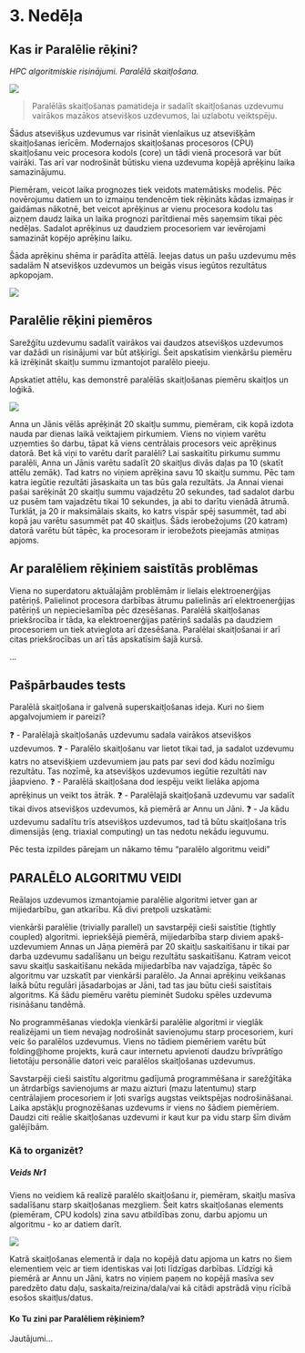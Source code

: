 
# 3. Nedēļa

## Kas ir Paralēlie rēķini?

*HPC algoritmiskie risinājumi. Paralēlā skaitļošana.*


![](https://hpc-ievads.netlify.app/_astro/sss.5111bf70_YOaWx.avif)  


> Paralēlās skaitļošanas pamatideja ir sadalīt skaitļošanas uzdevumu vairākos mazākos atsevišķos uzdevumos, lai uzlabotu veiktspēju.


Šādus atsevišķus uzdevumus var risināt vienlaikus uz atsevišķām skaitļošanas ierīcēm. Modernajos skaitļošanas procesoros (CPU) skaitļošanu veic procesora kodols (core) un tādi vienā procesorā var būt vairāki. Tas arī var nodrošināt būtisku viena uzdevuma kopējā aprēķinu laika samazinājumu.

Piemēram, veicot laika prognozes tiek veidots matemātisks modelis. Pēc novērojumu datiem un to izmaiņu tendencēm tiek rēķināts kādas izmaiņas ir gaidāmas nākotnē, bet veicot aprēķinus ar vienu procesora kodolu tas aizņem daudz laika un laika prognozi parītdienai mēs saņemsim tikai pēc nedēļas. Sadalot aprēķinus uz daudziem procesoriem var ievērojami samazināt kopējo aprēķinu laiku.

Šāda aprēķinu shēma ir parādīta attēlā. Ieejas datus un pašu uzdevumu mēs sadalām N atsevišķos uzdevumos un beigās visus iegūtos rezultātus apkopojam.

![](https://hpc-ievads.netlify.app/_astro/parallell-computing-model.b2892e88_ZSx9ho.avif)


##  Paralēlie rēķini piemēros

Sarežģītu uzdevumu sadalīt vairākos vai daudzos atsevišķos uzdevumos var dažādi un risinājumi var būt atšķirīgi. Šeit apskatīsim vienkāršu piemēru kā izrēķināt skaitļu summu izmantojot paralēlo pieeju.

Apskatiet attēlu, kas demonstrē paralēlās skaitļošanas piemēru skaitļos un loģikā.

![](https://hpc-ievads.netlify.app/_astro/janis-anna.e2e965d9_1OA83M.avif)


Anna un Jānis vēlās aprēķināt 20 skaitļu summu, piemēram, cik kopā izdota nauda par dienas laikā veiktajiem pirkumiem. Viens no viņiem varētu uzņemties šo darbu, tāpat kā viens centrālais procesors veic aprēķinus datorā. Bet kā viņi to varētu darīt paralēli? Lai saskaitītu pirkumu summu paralēli, Anna un Jānis varētu sadalīt 20 skaitļus divās daļas pa 10 (skatīt attēlu zemāk). Tad katrs no viņiem aprēķina savu 10 skaitļu summu. Pēc tam katra iegūtie rezultāti jāsaskaita un tas būs gala rezultāts. Ja Annai vienai pašai sarēķināt 20 skaitļu summu vajadzētu 20 sekundes, tad sadalot darbu uz pusēm tam vajadzētu tikai 10 sekundes, ja abi to darītu vienādā ātrumā. Turklāt, ja 20 ir maksimālais skaits, ko katrs vispār spēj sasummēt, tad abi kopā jau varētu sasummēt pat 40 skaitļus. Šāds ierobežojums (20 katram) datorā varētu būt tāpēc, ka procesoram ir ierobežots pieejamās atmiņas apjoms.

## Ar paralēliem rēķiniem saistītās problēmas

Viena no superdatoru aktuālajām problēmām ir lielais elektroenerģijas patēriņš. Palielinot procesora darbības ātrumu palielinās arī elektroenerģijas patēriņš un nepieciešamība pēc dzesēšanas. Paralēlā skaitļošanas priekšrocība ir tāda, ka elektroenerģijas patēriņš sadalās pa daudziem procesoriem un tiek atvieglota arī dzesēšana. Paralēlai skaitļošanai ir arī citas priekšrocības un arī tās apskatīsim šajā kursā.


...

## Pašpārbaudes tests

Paralēlā skaitļošana ir galvenā superskaitļošanas ideja. Kuri no šiem apgalvojumiem ir pareizi?

❓ - Paralēlajā skaitļošanās uzdevumu sadala vairākos atsevišķos uzdevumos.
❓ - Paralēlo skaitļošanu var lietot tikai tad, ja sadalot uzdevumu katrs no atsevišķiem uzdevumiem jau pats par sevi dod kādu nozīmīgu rezultātu. Tas nozīmē, ka atsevišķos uzdevumos iegūtie rezultāti nav jāapvieno.
❓ - Paralēlā skaitļošana dod iespēju veikt lielāka apjoma aprēķinus un veikt tos ātrāk.
❓ - Paralēlajā skaitļošanā uzdevumu var sadalīt tikai divos atsevišķos uzdevumos, kā piemērā ar Annu un Jāni.
❓ - Ja kādu uzdevumu sadalītu trīs atsevišķos uzdevumos, tad tā būtu skaitļošana trīs dimensijās (eng. triaxial computing) un tas nedotu nekādu ieguvumu.

Pēc testa izpildes pārejam un nākamo tēmu “paralēlo algoritmu veidi”


##  PARALĒLO ALGORITMU VEIDI


Reālajos uzdevumos izmantojamie paralēlie algoritmi ietver gan ar mijiedarbību, gan atkarību. Kā divi pretpoli uzskatāmi:

vienkārši paralēlie (trivially parallel) un
savstarpēji cieši saistītie (tightly coupled) algoritmi.
iepriekšējā piemērā, mijiedarbība starp diviem apakš-uzdevumiem Annas un Jāņa piemērā par 20 skaitļu saskaitīšanu ir tikai par darba uzdevumu sadalīšanu un beigu rezultātu saskaitīšanu. Katram veicot savu skaitļu saskaitīšanu nekāda mijiedarbība nav vajadzīga, tāpēc šo algoritmu var uzskatīt par vienkārši paralēlo. Ja Annai aprēķinu veikšanas laikā būtu regulāri jāsadarbojas ar Jāni, tad tas jau būtu cieši saistītais algoritms. Kā šādu piemēru varētu pieminēt Sudoku spēles uzdevuma risināšanu tandēmā.

No programmēšanas viedokļa vienkārši paralēlie algoritmi ir vieglāk realizējami un tiem nevajag nodrošināt savienojumu starp procesoriem, kuri veic šo paralēlos uzdevumus. Viens no tādiem piemēriem varētu būt folding@home projekts, kurā caur internetu apvienoti daudzu brīvprātīgo lietotāju personālie datori veic paralēlos skaitļošanas uzdevumus.

Savstarpēji cieši saistītu algoritmu gadījumā programmēšana ir sarežģītāka un ātrdarbīgs savienojums ar mazu aizturi (mazu latentumu) starp centrālajiem procesoriem ir ļoti svarīgs augstas veiktspējas nodrošināšanai. Laika apstākļu prognozēšanas uzdevums ir viens no šādiem piemēriem. Daudzi citi reālie skaitļošanas uzdevumi ir kaut kur pa vidu starp šīm divām galējībām.


### Kā to organizēt?


##### Veids Nr1

Viens no veidiem kā realizē paralēlo skaitļošanu ir, piemēram, skaitļu masīva sadalīšanu starp skaitļošanas mezgliem. Šeit katrs skaitļošanas elements (piemēram, CPU kodols) zina savu atbildības zonu, darbu apjomu un algoritmu - ko ar datiem darīt.

![](https://hpc-ievads.netlify.app/_astro/distribution.f7d79adf_ZxvPHX.avif)

Katrā skaitļošanas elementā ir daļa no kopējā datu apjoma un katrs no šiem elementiem veic ar tiem identiskas vai ļoti līdzīgas darbības. Līdzīgi kā piemērā ar Annu un Jāni, katrs no viņiem paņem no kopējā masīva sev paredzēto datu daļu,
saskaita/reizina/dala/vai kā citādi apstrādā viņu rīcībā esošos skaitļus/datus.


#### Ko Tu zini par Paralēliem rēķiniem?

Jautājumi...
